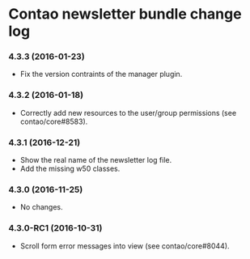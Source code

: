 # Contao newsletter bundle change log

### 4.3.3 (2016-01-23)

 * Fix the version contraints of the manager plugin.

### 4.3.2 (2016-01-18)

 * Correctly add new resources to the user/group permissions (see contao/core#8583).

### 4.3.1 (2016-12-21)

 * Show the real name of the newsletter log file.
 * Add the missing w50 classes.

### 4.3.0 (2016-11-25)

 * No changes.

### 4.3.0-RC1 (2016-10-31)

 * Scroll form error messages into view (see contao/core#8044).
